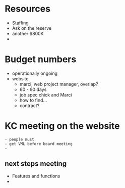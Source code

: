 # Resources

- Staffing
- Ask on the reserve
- another $800K
- 

# Budget numbers
- operationally ongoing
- website
	- marci, web project manager, overlap?
	- 60 - 90 days
	- job spec chick and Marci
	- how to find...
	- contract? 


# KC meeting on the website
	- people must 
	- get VML before board meeting
	-

## next steps meeting

- Features and functions
- 